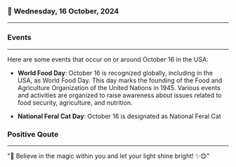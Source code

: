 ### 📅 Wednesday, 16 October, 2024
------
### Events
------
Here are some events that occur on or around October 16 in the USA:

- **World Food Day**: October 16 is recognized globally, including in the USA, as World Food Day. This day marks the founding of the Food and Agriculture Organization of the United Nations in 1945. Various events and activities are organized to raise awareness about issues related to food security, agriculture, and nutrition.

- **National Feral Cat Day**: October 16 is designated as National Feral Cat
### Positive Qoute
------
"🌟 Believe in the magic within you and let your light shine bright! ✨😊"
